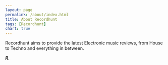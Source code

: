 ```yaml
---
layout: page
permalink: /about/index.html
title: About Recordhunt
tags: [Recordhunt]
chart: true
---
```


Recordhunt aims to provide the latest Electronic music reviews, from House to Techno and everything in between.
 
***R.***